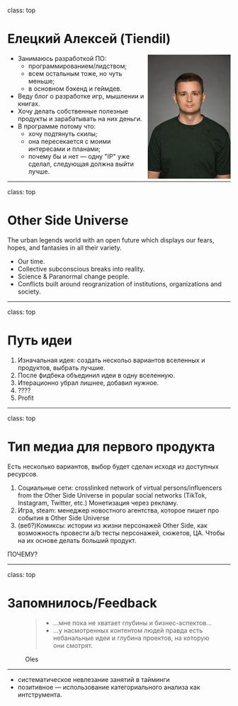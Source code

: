 class: top

# Елецкий Алексей (Tiendil)

<img src="./avatara.jpg" style="height: 20em; float: right;"/>

- Занимаюсь разработкой ПО:
  - программированием/лидством;
  - всем остальным тоже, но чуть меньше;
  - в основном бэкенд и геймдев.
- Веду блог о разработке игр, мышлении и книгах.
- Хочу делать собственные полезные продукты и зарабатывать на них деньги.
- В программе потому что:
  - хочу подтянуть скилы;
  - она пересекается с моими интересами и планами;
  - почему бы и нет — одну "IP" уже сделал, следующая должна выйти лучше.

<!-- Написать 3 предложения о себе. "Занимаюсь/увлекаюсь [тем-то], когда вырасту хочу делать [то-то], в программе потому что [вот так вот]".   -->

---
class: top

# Other Side Universe

The urban legends world with an open future which displays our fears, hopes, and fantasies in all their variety.

- Our time.
- Collective subconscious breaks into reality.
- Science & Paranormal change people.
- Conflicts built around reogranization of institutions, organizations and society.

<!-- Слайд 2: Написать одно-два предложения про то самое за что мы бились на прошлой неделе "что за парк я строю и какой в нем главный аттракцион". "Я строю Sci-Fi вселенную в недалеком будущем, в которую из пространственно-временной аномалии постоянно валится всякая дичь".-->

---
class: top

# Путь идеи

1. Изначальная идея: создать нескольо вариантов вселенных и продуктов, выбрать лучшие.
2. После фидбека объединил идеи в одну вселенную.
3. Итерационно убрал лишнее, добавил нужное.
4. ????
5. Profit

<!-- Слайд 3: Написать несколько предложений о том как изменилась ваша идея или отношение к ней/взгляд на нее (или как идеи не было вообще) с начала программы до сегодняшнего дня. Если вы нихера не поняли, ничего не изменилось, или стало только хуже - это тоже результат. Не надо выдумывать успехи, мы не на заседании правительства. -->

---
class: top

# Тип медиа для первого продукта

Есть несколько вариантов, выбор будет сделан исходя из доступных ресурсов.

1. Социальные сети: crosslinked network of virtual persons/influencers from the Other Side Universe in popular social networks (TikTok, Instagram, Twitter, etc.) Монетизация через рекламу.
2. Игра, steam: менеджер новостного агентства, которое пишет про события в Other Side Universe
3. (веб?)Комиксы: истории из жизни персонажей Other Side, как возможность провести а/b тесты персонажей, сюжетов, ЦА. Чтобы на их основе делать больший продукт.

ПОЧЕМУ?

<!-- Слайд 4: Написать одно-два предложения о том в каком типе медиа хотите реализовывать эту вселенную (игра, кино, комикс и так далее) и почему. Возможно, есть какие-то аспекты вселенной, которые прямо просятся на реализацию в каком-то типе медиа (типа важная идея вашей вселенной выглядит как готовая игровая механика). -->

---
class: top

# Запомнилось/Feedback

<figure>
  <blockquote>
    <ul>
<li>…мне пока не хватает глубины и бизнес-аспектов…</li>
<li>…у насмотренных контентом людей правда есть небанальные идеи и глубина проектов, на которую они смотрят.</li>
</ul>
</blockquote>
<figcaption>Oles</figcaption>
</figure>

<hr/>

<ul>
<li>систематическое невлезание занятий в тайминги</li>
<li>позитивное — использование категориального анализа как интструмента.</li>
</ul>

<!-- Слайд 5: -->
<!--   5.1. Спрашиваете любого из участников "расскажи мне пжлст любое, что вообще запомнилось (хорошее, плохое, смешное, неожиданное) за прошедшее время на программе. От стикера в чате, до гениальной идеи в вашем же проекте или в обсуждении, или какой-то новой информации про вас самих, про других участников, про программу, про меня (ИЛИ ПОЛЯКОВА). Помещаете ответ на слайд. -->
<!--   5.2. Спрашиваете то же самое у себя. Помещаете ответ на слайд. -->

<!-- Презенташку лучше всего сделать в Google Slides и прилепить ссылку на нее в своей строке в той табличке, которую вы собрали в прошлую субботу -->
